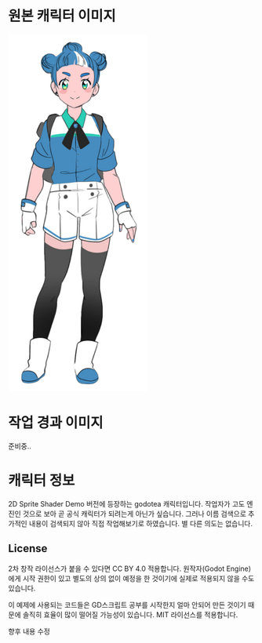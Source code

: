 # 원본 캐릭터 이미지
![godotea_charactor_image_from_example_asset](data/character/godotea.png)

# 작업 경과 이미지
준비중..

# 캐릭터 정보
2D Sprite Shader Demo 버전에 등장하는 godotea 캐릭터입니다.
작업자가 고도 엔진인 것으로 보아 곧 공식 캐릭터가 되려는게 아닌가 싶습니다.
그러나 이름 검색으로 추가적인 내용이 검색되지 않아 직접 작업해보기로 하였습니다. 별 다른 의도는 없습니다.

## License
2차 창작 라이선스가 붙을 수 있다면 CC BY 4.0 적용합니다. 원작자(Godot Engine)에게 시작 권한이 있고 별도의 상의 없이 예정을 한 것이기에 실제로 적용되지 않을 수도 있습니다.

이 예제에 사용되는 코드들은 GD스크립트 공부를 시작한지 얼마 안되어 만든 것이기 때문에 솔직히 효율이 많이 떨어질 가능성이 있습니다.  MIT 라이선스를 적용합니다.

향후 내용 수정
